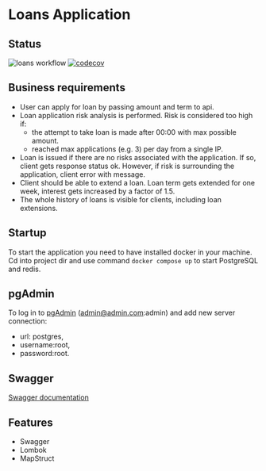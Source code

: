 # Loans Application

## Status

![loans workflow](https://github.com/osber1/loans/actions/workflows/gradle.yml/badge.svg)
[![codecov](https://codecov.io/gh/osber1/loans/branch/improved-application/graph/badge.svg?token=2KOECLUD4M)](https://codecov.io/gh/osber1/loans)

## Business requirements

* User can apply for loan by passing amount and term to api.
* Loan application risk analysis is performed. Risk is considered too high if:
    * the attempt to take loan is made after 00:00 with max possible amount.
    * reached max applications (e.g. 3) per day from a single IP.
* Loan is issued if there are no risks associated with the application. If so, client gets response status ok. However, if risk is surrounding the application, client error with
  message.
* Client should be able to extend a loan. Loan term gets extended for one week, interest gets increased by a factor of 1.5.
* The whole history of loans is visible for clients, including loan extensions.

## Startup

To start the application you need to have installed docker in your machine. Cd into project dir and use command ```docker compose up``` to start PostgreSQL and redis.

## pgAdmin

To log in to [pgAdmin](http://localhost:5050) (admin@admin.com:admin) and add new server connection:

- url: postgres,
- username:root,
- password:root.

## Swagger

[Swagger documentation](http://localhost:8080/swagger-ui/)

## Features

* Swagger
* Lombok
* MapStruct